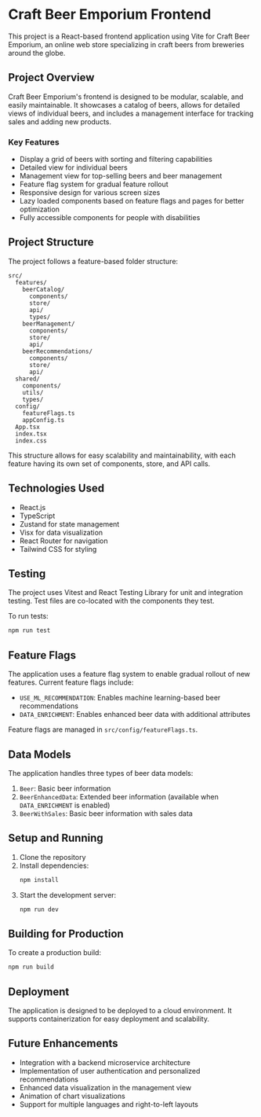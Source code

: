 # Craft Beer Emporium Frontend

This project is a React-based frontend application using Vite for Craft Beer Emporium, an online web store specializing in craft beers from breweries around the globe.

## Project Overview

Craft Beer Emporium's frontend is designed to be modular, scalable, and easily maintainable. It showcases a catalog of beers, allows for detailed views of individual beers, and includes a management interface for tracking sales and adding new products.

### Key Features

- Display a grid of beers with sorting and filtering capabilities
- Detailed view for individual beers
- Management view for top-selling beers and beer management
- Feature flag system for gradual feature rollout
- Responsive design for various screen sizes
- Lazy loaded components based on feature flags and pages for better optimization
- Fully accessible components for people with disabilities 

## Project Structure

The project follows a feature-based folder structure:

```
src/
  features/
    beerCatalog/
      components/
      store/
      api/
      types/
    beerManagement/
      components/
      store/
      api/
    beerRecommendations/
      components/
      store/
      api/
  shared/
    components/
    utils/
    types/
  config/
    featureFlags.ts
    appConfig.ts
  App.tsx
  index.tsx
  index.css
```

This structure allows for easy scalability and maintainability, with each feature having its own set of components, store, and API calls.

## Technologies Used

- React.js
- TypeScript
- Zustand for state management
- Visx for data visualization
- React Router for navigation
- Tailwind CSS for styling

## Testing

The project uses Vitest and React Testing Library for unit and integration testing. Test files are co-located with the components they test.

To run tests:

```bash
npm run test
```

## Feature Flags

The application uses a feature flag system to enable gradual rollout of new features. Current feature flags include:

- `USE_ML_RECOMMENDATION`: Enables machine learning-based beer recommendations
- `DATA_ENRICHMENT`: Enables enhanced beer data with additional attributes

Feature flags are managed in `src/config/featureFlags.ts`.

## Data Models

The application handles three types of beer data models:

1. `Beer`: Basic beer information
2. `BeerEnhancedData`: Extended beer information (available when `DATA_ENRICHMENT` is enabled)
3. `BeerWithSales`: Basic beer information with sales data

## Setup and Running

1. Clone the repository
2. Install dependencies:
   ```bash
   npm install
   ```
3. Start the development server:
   ```bash
   npm run dev
   ```

## Building for Production

To create a production build:

```bash
npm run build
```

## Deployment

The application is designed to be deployed to a cloud environment. It supports containerization for easy deployment and scalability.

## Future Enhancements

- Integration with a backend microservice architecture
- Implementation of user authentication and personalized recommendations
- Enhanced data visualization in the management view
- Animation of chart visualizations
- Support for multiple languages and right-to-left layouts
